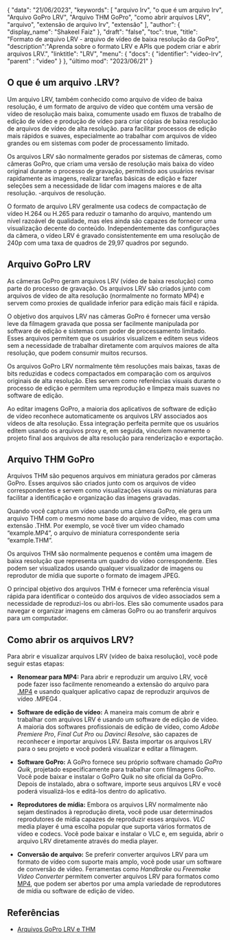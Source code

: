 {
"data": "21/06/2023",
  "keywords": [
"arquivo lrv",
"o que é um arquivo lrv",
"Arquivo GoPro LRV",
"Arquivo THM GoPro",
"como abrir arquivos LRV",
"arquivo",
"extensão de arquivo lrv",
"extensão"
],
  "author": {
"display_name": "Shakeel Faiz"
},
"draft": "false",
"toc": true,
"title": "Formato de arquivo LRV - arquivo de vídeo de baixa resolução da GoPro",
  "description":"Aprenda sobre o formato LRV e APIs que podem criar e abrir arquivos LRV.",
"linktitle": "LRV",
  "menu": {
    "docs": {
      "identifier": "video-lrv",
"parent" : "video"
}
},
"último mod": "2023/06/21"
}

## O que é um arquivo .LRV?

Um arquivo LRV, também conhecido como arquivo de vídeo de baixa resolução, é um formato de arquivo de vídeo que contém uma versão de vídeo de resolução mais baixa, comumente usado em fluxos de trabalho de edição de vídeo e produção de vídeo para criar cópias de baixa resolução de arquivos de vídeo de alta resolução. para facilitar processos de edição mais rápidos e suaves, especialmente ao trabalhar com arquivos de vídeo grandes ou em sistemas com poder de processamento limitado.

Os arquivos LRV são normalmente gerados por sistemas de câmeras, como câmeras GoPro, que criam uma versão de resolução mais baixa do vídeo original durante o processo de gravação, permitindo aos usuários revisar rapidamente as imagens, realizar tarefas básicas de edição e fazer seleções sem a necessidade de lidar com imagens maiores e de alta resolução. -arquivos de resolução.

O formato de arquivo LRV geralmente usa codecs de compactação de vídeo H.264 ou H.265 para reduzir o tamanho do arquivo, mantendo um nível razoável de qualidade, mas eles ainda são capazes de fornecer uma visualização decente do conteúdo. Independentemente das configurações da câmera, o vídeo LRV é gravado consistentemente em uma resolução de 240p com uma taxa de quadros de 29,97 quadros por segundo.

## Arquivo GoPro LRV

As câmeras GoPro geram arquivos LRV (vídeo de baixa resolução) como parte do processo de gravação. Os arquivos LRV são criados junto com arquivos de vídeo de alta resolução (normalmente no formato MP4) e servem como proxies de qualidade inferior para edição mais fácil e rápida.

O objetivo dos arquivos LRV nas câmeras GoPro é fornecer uma versão leve da filmagem gravada que possa ser facilmente manipulada por software de edição e sistemas com poder de processamento limitado. Esses arquivos permitem que os usuários visualizem e editem seus vídeos sem a necessidade de trabalhar diretamente com arquivos maiores de alta resolução, que podem consumir muitos recursos.

Os arquivos GoPro LRV normalmente têm resoluções mais baixas, taxas de bits reduzidas e codecs compactados em comparação com os arquivos originais de alta resolução. Eles servem como referências visuais durante o processo de edição e permitem uma reprodução e limpeza mais suaves no software de edição.

Ao editar imagens GoPro, a maioria dos aplicativos de software de edição de vídeo reconhece automaticamente os arquivos LRV associados aos vídeos de alta resolução. Essa integração perfeita permite que os usuários editem usando os arquivos proxy e, em seguida, vinculem novamente o projeto final aos arquivos de alta resolução para renderização e exportação.

## Arquivo THM GoPro

Arquivos THM são pequenos arquivos em miniatura gerados por câmeras GoPro. Esses arquivos são criados junto com os arquivos de vídeo correspondentes e servem como visualizações visuais ou miniaturas para facilitar a identificação e organização das imagens gravadas.

Quando você captura um vídeo usando uma câmera GoPro, ele gera um arquivo THM com o mesmo nome base do arquivo de vídeo, mas com uma extensão .THM. Por exemplo, se você tiver um vídeo chamado “example.MP4”, o arquivo de miniatura correspondente seria “example.THM”.

Os arquivos THM são normalmente pequenos e contêm uma imagem de baixa resolução que representa um quadro do vídeo correspondente. Eles podem ser visualizados usando qualquer visualizador de imagens ou reprodutor de mídia que suporte o formato de imagem JPEG.

O principal objetivo dos arquivos THM é fornecer uma referência visual rápida para identificar o conteúdo dos arquivos de vídeo associados sem a necessidade de reproduzi-los ou abri-los. Eles são comumente usados para navegar e organizar imagens em câmeras GoPro ou ao transferir arquivos para um computador.

## Como abrir os arquivos LRV?

Para abrir e visualizar arquivos LRV (vídeo de baixa resolução), você pode seguir estas etapas:

- **Renomear para MP4:** Para abrir e reproduzir um arquivo LRV, você pode fazer isso facilmente renomeando a extensão do arquivo para [.MP4](/pt/video/mp4/) e usando qualquer aplicativo capaz de reproduzir arquivos de vídeo .MPEG4 .

- **Software de edição de vídeo:** A maneira mais comum de abrir e trabalhar com arquivos LRV é usando um software de edição de vídeo. A maioria dos softwares profissionais de edição de vídeo, como _Adobe Premiere Pro_, _Final Cut Pro_ ou _Davinci Resolve_, são capazes de reconhecer e importar arquivos LRV. Basta importar os arquivos LRV para o seu projeto e você poderá visualizar e editar a filmagem.

- **Software GoPro:** A GoPro fornece seu próprio software chamado _GoPro Quik_, projetado especificamente para trabalhar com filmagens GoPro. Você pode baixar e instalar o GoPro Quik no site oficial da GoPro. Depois de instalado, abra o software, importe seus arquivos LRV e você poderá visualizá-los e editá-los dentro do aplicativo.

- **Reprodutores de mídia:** Embora os arquivos LRV normalmente não sejam destinados à reprodução direta, você pode usar determinados reprodutores de mídia capazes de reproduzir esses arquivos. _VLC_ media player é uma escolha popular que suporta vários formatos de vídeo e codecs. Você pode baixar e instalar o VLC e, em seguida, abrir o arquivo LRV diretamente através do media player.

- **Conversão de arquivo:** Se preferir converter arquivos LRV para um formato de vídeo com suporte mais amplo, você pode usar um software de conversão de vídeo. Ferramentas como _Handbrake_ ou _Freemake Video Converter_ permitem converter arquivos LRV para formatos como [MP4](/pt/video/mp4/), que podem ser abertos por uma ampla variedade de reprodutores de mídia ou software de edição de vídeo.

## Referências
* [Arquivos GoPro LRV e THM](https://shotkit.com/lrv-thm-file/)

